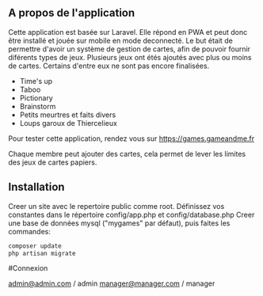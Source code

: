 ## A propos de l'application

Cette application est basée sur Laravel. Elle répond en PWA et peut donc être installé et jouée sur mobile en mode deconnecté.
Le but était de permettre d'avoir un système de gestion de cartes, afin de pouvoir fournir diférents types de jeux.
Plusieurs jeux ont étés ajoutés avec plus ou moins de cartes. Certains d'entre eux ne sont pas encore finalisées.

- Time's up
- Taboo
- Pictionary
- Brainstorm
- Petits meurtres et faits divers
- Loups garoux de Thiercelieux

Pour tester cette application, rendez vous sur 
https://games.gameandme.fr

Chaque membre peut ajouter des cartes, cela permet de lever les limites des jeux de cartes papiers.


## Installation

Creer un site avec le repertoire public comme root.
Définissez vos constantes dans le répertoire config/app.php et config/database.php
Creer une base de données mysql ("mygames" par défaut), 
puis faites les commandes: 

```html
composer update
php artisan migrate
```

#Connexion

admin@admin.com / admin 
manager@manager.com / manager